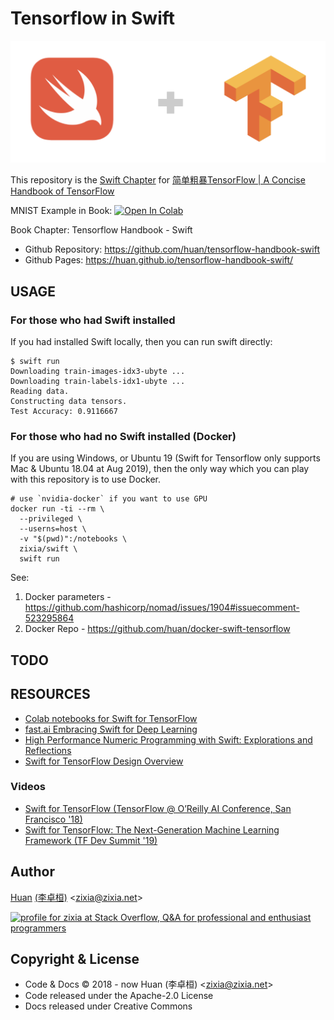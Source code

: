# Tensorflow in Swift

![Swift for Tensorflow](docs/images/swift-tensorflow.png)

This repository is the [Swift Chapter](https://tf.wiki/zh/appendix/swift.html) for [简单粗暴TensorFlow | A Concise Handbook of TensorFlow](https://tf.wiki)

MNIST Example in Book: [![Open In Colab](https://colab.research.google.com/assets/colab-badge.svg)](https://colab.research.google.com/github/huan/tensorflow-handbook-swift/blob/master/swift-for-tensorflow-mnist-example.ipynb)

Book Chapter: Tensorflow Handbook - Swift

- Github Repository: <https://github.com/huan/tensorflow-handbook-swift>
- Github Pages: <https://huan.github.io/tensorflow-handbook-swift/>

## USAGE

### For those who had Swift installed

If you had installed Swift locally, then you can run swift directly:

```shell
$ swift run
Downloading train-images-idx3-ubyte ...
Downloading train-labels-idx1-ubyte ...
Reading data.
Constructing data tensors.
Test Accuracy: 0.9116667
```

### For those who had no Swift installed (Docker)

If you are using Windows, or Ubuntu 19 (Swift for Tensorflow only supports Mac & Ubuntu 18.04 at Aug 2019), then the only way which you can play with this repository is to use Docker.

```shell
# use `nvidia-docker` if you want to use GPU
docker run -ti --rm \
  --privileged \
  --userns=host \
  -v "$(pwd)":/notebooks \
  zixia/swift \
  swift run
```

See:

1. Docker parameters - <https://github.com/hashicorp/nomad/issues/1904#issuecomment-523295864>
1. Docker Repo - <https://github.com/huan/docker-swift-tensorflow>

## TODO

## RESOURCES

- [Colab notebooks for Swift for TensorFlow](https://github.com/zaidalyafeai/Swift4TF)
- [fast.ai Embracing Swift for Deep Learning](https://www.fast.ai/2019/03/06/fastai-swift/)
- [High Performance Numeric Programming with Swift: Explorations and Reflections](https://www.fast.ai/2019/01/10/swift-numerics/)
- [Swift for TensorFlow Design Overview](https://github.com/tensorflow/swift/blob/master/docs/DesignOverview.md)

### Videos

- [Swift for TensorFlow (TensorFlow @ O’Reilly AI Conference, San Francisco '18)](https://www.youtube.com/watch?v=mu0j4Gd2YY8)
- [Swift for TensorFlow: The Next-Generation Machine Learning Framework (TF Dev Summit '19)](https://www.youtube.com/watch?v=s65BigoMV_I)

## Author

[Huan](https://github.com/huan) [(李卓桓)](https://linkedin.com/in/zixia) \<zixia@zixia.net\>

<a href="http://stackoverflow.com/users/1123955/zixia">
  <img src="http://stackoverflow.com/users/flair/1123955.png" width="208" height="58" alt="profile for zixia at Stack Overflow, Q&amp;A for professional and enthusiast programmers" title="profile for zixia at Stack Overflow, Q&amp;A for professional and enthusiast programmers">
</a>

## Copyright & License

- Code & Docs © 2018 - now Huan (李卓桓) \<zixia@zixia.net\>
- Code released under the Apache-2.0 License
- Docs released under Creative Commons

